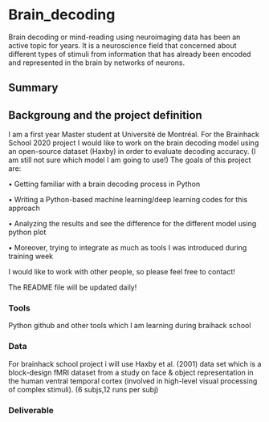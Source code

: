 # Brain_decoding
Brain decoding or mind-reading using neuroimaging data has been an active topic for years. It is a neuroscience field that concerned about different types of stimuli from information that has already been encoded and represented in the brain by networks of neurons. 
## Summary
## Backgroung and the project definition
I am a first year Master student at Université de Montréal. 
For the Brainhack School 2020 project I would like to work on the brain decoding model using an open-source dataset (Haxby) in order to evaluate decoding accuracy. (I am still not sure which model I am going to use!)
The goals of this project are:

•	Getting familiar with a brain decoding process in Python

•	Writing a Python-based machine learning/deep learning codes for this approach

•	Analyzing the results and see the difference for the different model using python plot

•	Moreover, trying to integrate as much as tools I was introduced during training week

I would like to work with other people, so please feel free to contact!

The README file will be updated daily!

### Tools
Python github and other tools which I am learning during braihack school
### Data
For brainhack school project i will use Haxby et al. (2001) data set which is a block-design fMRI dataset from a study on face & object representation in the human ventral temporal cortex (involved in high-level visual processing of complex stimuli). (6 subjs,12 runs per subj)
### Deliverable
